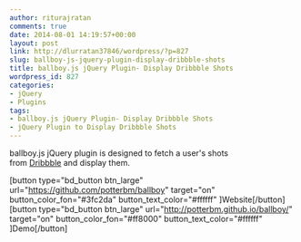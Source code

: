 ```yaml
---
author: riturajratan
comments: true
date: 2014-08-01 14:19:57+00:00
layout: post
link: http://dlurratan37846/wordpress/?p=827
slug: ballboy-js-jquery-plugin-display-dribbble-shots
title: ballboy.js jQuery Plugin- Display Dribbble Shots
wordpress_id: 827
categories:
- jQuery
- Plugins
tags:
- ballboy.js jQuery Plugin- Display Dribbble Shots
- jQuery Plugin to Display Dribbble Shots
---
```


ballboy.js jQuery plugin is designed to fetch a user's shots from [Dribbble](http://dribbble.com/) and display them.

[button type="bd_button btn_large" url="https://github.com/potterbm/ballboy" target="on" button_color_fon="#3fc2da" button_text_color="#ffffff" ]Website[/button]  [button type="bd_button btn_large" url="http://potterbm.github.io/ballboy/" target="on" button_color_fon="#ff8000" button_text_color="#ffffff" ]Demo[/button]
